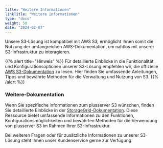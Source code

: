 ```yaml
---
title: "Weitere Informationen"
linkTitle: "Weitere Informationen"
type: "docs"
weight: 50
date: "2024-02-07"
---
```


Unsere S3-Lösung ist kompatibel mit AWS S3, ermöglicht Ihnen somit die Nutzung der umfangreichen AWS-Dokumentation, um nahtlos mit unserer S3-Infrastruktur zu interagieren.

{{% alert title="Hinweis" %}}
Für detaillierte Einblicke in die Funktionalität und Konfigurationsoptionen unserer S3-Lösung empfehlen wir, die offizielle [AWS S3-Dokumentation](https://docs.aws.amazon.com/AmazonS3/latest/userguide/what-is-s3.html) zu lesen. Hier finden Sie umfassende Anleitungen, Tipps und bewährte Methoden für die Verwaltung und Nutzung von S3.
{{% /alert %}}

### Weitere-Dokumentation

Wenn Sie spezifische Informationen zum plusserver S3 wünschen, finden Sie detaillierte Einblicke in der [StorageGrid-Dokumentation](https://docs.netapp.com/en-us/storagegrid/). Diese Ressource bietet umfassende Informationen zu den Funktionen, Konfigurationsmöglichkeiten und bewährten Methoden für die Verwendung von plusserver S3 im Rahmen Ihrer S3-Infrastruktur.

Bei weiteren Fragen oder für zusätzliche Informationen zu unserer S3-Lösung steht Ihnen unser Kundenservice gerne zur Verfügung.
